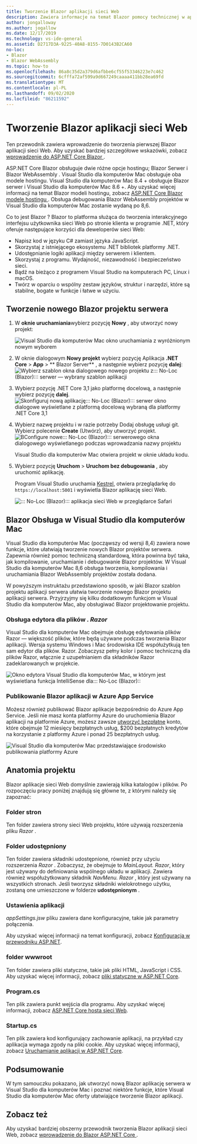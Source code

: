 ```yaml
---
title: Tworzenie Blazor aplikacji sieci Web
description: Zawiera informacje na temat Blazor pomocy technicznej w aplikacjach ASP.NET Core w Visual Studio dla komputerów Mac.
author: jongalloway
ms.author: jogallow
ms.date: 12/17/2019
ms.technology: vs-ide-general
ms.assetid: D2717D3A-9225-40A8-8155-7D0143B2CA60
no-loc:
- Blazor
- Blazor WebAssembly
ms.topic: how-to
ms.openlocfilehash: 86a8c35d2a379d6afbbe6cf55f53346223e7c462
ms.sourcegitcommit: 6cfffa72af599a9d667249caaaa411bb28ea69fd
ms.translationtype: MT
ms.contentlocale: pl-PL
ms.lasthandoff: 09/02/2020
ms.locfileid: "86211592"
---
```

# <a name="create-no-locblazor-web-apps"></a>Tworzenie Blazor aplikacji sieci Web

Ten przewodnik zawiera wprowadzenie do tworzenia pierwszej Blazor aplikacji sieci Web. Aby uzyskać bardziej szczegółowe wskazówki, zobacz [wprowadzenie do ASP.NET Core Blazor ](/aspnet/core/blazor/index).

ASP.NET Core Blazor obsługuje dwie różne opcje hostingu; Blazor Serwer i Blazor WebAssembly . Visual Studio dla komputerów Mac obsługuje oba modele hostingu. Visual Studio dla komputerów Mac 8.4 + obsługuje Blazor serwer i Visual Studio dla komputerów Mac 8.6 +. Aby uzyskać więcej informacji na temat Blazor modeli hostingu, zobacz [ASP.NET Core Blazor modele hostingu ](https://docs.microsoft.com/aspnet/core/blazor/hosting-models?view=aspnetcore-3.1). Obsługa debugowania Blazor WebAssembly projektów w Visual Studio dla komputerów Mac zostanie wydaną po 8,6.

Co to jest Blazor ? Blazor to platforma służąca do tworzenia interakcyjnego interfejsu użytkownika sieci Web po stronie klienta w programie .NET, który oferuje następujące korzyści dla deweloperów sieci Web:

* Napisz kod w języku C# zamiast języka JavaScript.
* Skorzystaj z istniejącego ekosystemu .NET bibliotek platformy .NET.
* Udostępnianie logiki aplikacji między serwerem i klientem.
* Skorzystaj z programu. Wydajność, niezawodność i bezpieczeństwo sieci.
* Bądź na bieżąco z programem Visual Studio na komputerach PC, Linux i macOS.
* Twórz w oparciu o wspólny zestaw języków, struktur i narzędzi, które są stabilne, bogate w funkcje i łatwe w użyciu.

## <a name="creating-a-new-no-locblazor-server-project"></a>Tworzenie nowego Blazor projektu serwera

1. W **oknie uruchamiania**wybierz pozycję **Nowy** , aby utworzyć nowy projekt:

   ![Visual Studio dla komputerów Mac okno uruchamiania z wyróżnionym nowym wyborem](media/blazor-new-project.png)
1. W oknie dialogowym **Nowy projekt** wybierz pozycję Aplikacja **.NET Core** > **App** > ** Blazor Server** , a następnie wybierz pozycję **dalej**: ![ Wybierz szablon okna dialogowego nowego projektu z::: No-Loc (Blazor)::: serwer — wybrany szablon aplikacji](media/blazor-project-template.png)

1. Wybierz pozycję .NET Core 3,1 jako platformę docelową, a następnie wybierz pozycję **dalej**. 
   ![Skonfiguruj nową aplikację::: No-Loc (Blazor)::: serwer okno dialogowe wyświetlane z platformą docelową wybraną dla platformy .NET Core 3,1](media/blazor-select-target-framework.png)

1. Wybierz nazwę projektu i w razie potrzeby Dodaj obsługę usługi git. Wybierz polecenie **Create** (Utwórz), aby utworzyć projekt.
   ![BConfigure nowe::: No-Loc (Blazor)::: serwerowego okna dialogowego wyświetlanego podczas wprowadzania nazwy projektu](media/blazor-name-project.png)

   Visual Studio dla komputerów Mac otwiera projekt w oknie układu kodu.
1. Wybierz pozycję **Uruchom**  >  **Uruchom bez debugowania** , aby uruchomić aplikację.

   Program Visual Studio uruchamia [Kestrel](/aspnet/core/fundamentals/servers/kestrel), otwiera przeglądarkę do `https://localhost:5001` i wyświetla Blazor aplikację sieci Web.

   ![::: No-Loc (Blazor)::: aplikacja sieci Web w przeglądarce Safari](media/blazor-new-app-in-edge.png)

## <a name="no-locblazor-support-in-visual-studio-for-mac"></a>Blazor Obsługa w Visual Studio dla komputerów Mac

Visual Studio dla komputerów Mac (począwszy od wersji 8,4) zawiera nowe funkcje, które ułatwiają tworzenie nowych Blazor projektów serwera. Zapewnia również pomoc techniczną standardową, która powinna być taka, jak kompilowanie, uruchamianie i debugowanie Blazor projektów. W Visual Studio dla komputerów Mac 8,6 obsługa tworzenia, kompilowania i uruchamiania Blazor WebAssembly projektów została dodana.

W powyższym instruktażu przedstawiono sposób, w jaki Blazor szablon projektu aplikacji serwera ułatwia tworzenie nowego Blazor projektu aplikacji serwera. Przyjrzyjmy się kilku dodatkowym funkcjom w Visual Studio dla komputerów Mac, aby obsługiwać Blazor projektowanie projektu.

### <a name="editor-support-for-razor-files"></a>Obsługa edytora dla plików *. Razor*
Visual Studio dla komputerów Mac obejmuje obsługę edytowania plików Razor — większość plików, które będą używane podczas tworzenia Blazor aplikacji. Wersja systemu Windows i Mac środowiska IDE współużytkują ten sam edytor dla plików. Razor. Zobaczysz pełny kolor i pomoc techniczną dla plików Razor, włącznie z uzupełnianiem dla składników Razor zadeklarowanych w projekcie.

![Okno edytora Visual Studio dla komputerów Mac, w którym jest wyświetlana funkcja IntelliSense dla::: No-Loc (Blazor)::](media/blazor-intellisense.png)

### <a name="publishing-no-locblazor-applications-to-azure-app-service"></a>Publikowanie Blazor aplikacji w Azure App Service
Możesz również publikować Blazor aplikacje bezpośrednio do Azure App Service. Jeśli nie masz konta platformy Azure do uruchomienia Blazor aplikacji na platformie Azure, możesz zawsze [utworzyć bezpłatne](https://azure.microsoft.com/free) konto, które obejmuje 12 miesięcy bezpłatnych usług, $200 bezpłatnych kredytów na korzystanie z platformy Azure i ponad 25 bezpłatnych usług.

![Visual Studio dla komputerów Mac przedstawiające środowisko publikowania platformy Azure](media/blazor-azure-publish.png)

## <a name="project-anatomy"></a>Anatomia projektu

Blazor aplikacje sieci Web domyślnie zawierają kilka katalogów i plików. Po rozpoczęciu pracy poniżej znajdują się główne te, z którymi należy się zapoznać:

### <a name="pages-folder"></a>Folder stron

Ten folder zawiera strony sieci Web projektu, które używają rozszerzenia pliku *Razor* .

### <a name="shared-folder"></a>Folder udostępniony

Ten folder zawiera składniki udostępnione, również przy użyciu rozszerzenia *Razor* . Zobaczysz, że obejmuje to *MainLayout. Razor*, który jest używany do definiowania wspólnego układu w aplikacji. Zawiera również współużytkowany składnik *NavMenu. Razor* , który jest używany na wszystkich stronach. Jeśli tworzysz składniki wielokrotnego użytku, zostaną one umieszczone w folderze **udostępnionym** .

### <a name="app-settings"></a>Ustawienia aplikacji

*appSettings.jsw* pliku zawiera dane konfiguracyjne, takie jak parametry połączenia.

Aby uzyskać więcej informacji na temat konfiguracji, zobacz [Konfiguracja w przewodniku ASP.NET](/aspnet/core/fundamentals/configuration/index).

### <a name="wwwroot-folder"></a>folder wwwroot

Ten folder zawiera pliki statyczne, takie jak pliki HTML, JavaScript i CSS. Aby uzyskać więcej informacji, zobacz [pliki statyczne w ASP.NET Core](/aspnet/core/fundamentals/static-files).

### <a name="programcs"></a>Program.cs

Ten plik zawiera punkt wejścia dla programu. Aby uzyskać więcej informacji, zobacz [ASP.NET Core hosta sieci Web](/aspnet/core/fundamentals/host/web-host).

### <a name="startupcs"></a>Startup.cs

Ten plik zawiera kod konfigurujący zachowanie aplikacji, na przykład czy aplikacja wymaga zgody na pliki cookie. Aby uzyskać więcej informacji, zobacz [Uruchamianie aplikacji w ASP.NET Core](/aspnet/core/fundamentals/startup).

## <a name="summary"></a>Podsumowanie
W tym samouczku pokazano, jak utworzyć nową Blazor aplikację serwera w Visual Studio dla komputerów Mac i poznać niektóre funkcje, które Visual Studio dla komputerów Mac oferty ułatwiające tworzenie Blazor aplikacji.

## <a name="see-also"></a>Zobacz też

Aby uzyskać bardziej obszerny przewodnik tworzenia Blazor aplikacji sieci Web, zobacz [wprowadzenie do Blazor ASP.NET Core ](/aspnet/core/blazor/index).
